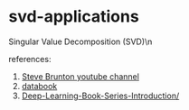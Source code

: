 # svd-applications
 Singular Value Decomposition (SVD)\n
 
 references:
 1) <a href="https://www.youtube.com/watch?v=gXbThCXjZFM&list=PLMrJAkhIeNNSVjnsviglFoY2nXildDCcv">Steve Brunton youtube channel</a>
2) <a href="http://www.databookuw.com/">databook</a>
3) <a href="https://hadrienj.github.io/posts/Deep-Learning-Book-Series-Introduction/">Deep-Learning-Book-Series-Introduction/</a>
